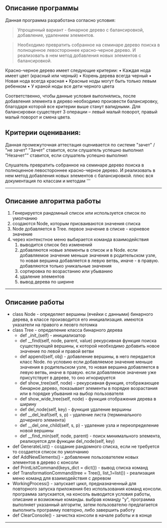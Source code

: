 ## Описание программы

Данная программа разработана согласно условия:

>Упрощенный вариант - бинарное дерево с балансировкой, добавление, удалением элементов.

>Необходимо превратить собранное на семинаре дерево поиска в полноценное 
левостороннее красно-черное дерево. И реализовать в нем метод добавления 
новых элементов с балансировкой.

Красно-черное дерево имеет следующие критерии:
• Каждая нода имеет цвет (красный или черный)
• Корень дерева всегда черный
• Новая нода всегда красная
• Красные ноды могут быть только левым ребенком
• У краной ноды все дети черного цвета

Соответственно, чтобы данные условия выполнялись, после добавления элемента 
в дерево необходимо произвести балансировку, благодаря которой все критерии выше станут валидными. 
Для балансировки существует 3 операции – левый малый поворот, правый малый поворот и смена цвета.

## Критерии оценивания:
Данная промежуточная аттестация оценивается по системе "зачет" / "не зачет"
"Зачет" ставится, если слушатель успешно выполнил
"Незачет"" ставится, если слушатель успешно выполнил


Слушатель превратить собранное на семинаре дерево поиска в полноценное левостороннее красно-черное дерево. 
И реализовать в нем метод добавления новых элементов с балансировкой.
плюс вся документация по классам и методам
'''

----------


## Описание алгоритма работы
1. Генерируется рандомный список или используется список по умолчанию
2. создаются Node, которым присваиваются значения списка
3. Node добавляется в Tree. первое значение в списке - корневое значение
4. через контекстное меню выбирается команда взаимодействия
   1. выводится список без изменений
   2. добавляются новые элементы в список и в Node. если добавляемое значение меньше значения в родительском узле, то новая вершина добавляется в левую ветвь, иначе - в правую. добавляются только уникальные значения
   3. сортировка по возрастанию или убыванию
   4. удаление элементов
   5. вывод дерева по ширине

--------

## Описание работы
* class Node - определяет вершины (ячейки с данными) бинарного дерева, в классе производится его инициализация. имеются указатели на правого и леовго потомка
* class Tree - определение класса бинарного дерева
    * def \__init__(self) - инициализатор
    * def __find(self, node, parent, value) рекурсивная функция поиска существующей вершины, к которой необходимо добавить новое значение по левой и правой ветви
    * def append(self, obj) - добавление вершины, в него передается класс Node. по условию
    если добавляемое значение меньше значения в родительском узле, то новая вершина добавляется в левую ветвь, иначе в правую. если добавляемое значение уже присутствует в дереве, то оно игнорируется 
    * def show_tree(self, node) - рекурсивная функция, отображающее бинарное дерево, показывает элементы в порядке возрастания или в порядке убывания на выбор пользователя
    * def show_wide_tree(self, node) - функция отображения дерева в ширину
    * def del_node(self, key) - функция удаление вершины 
    * def __del_leaf(self, s, p) - удаление листа (терминального дочернего элемента)
    * def __del_one_child(self, s, p) - удаление узла и переопределение новой вершины
    * def __find_min(self, node, parent) - поиск минимального элемента, реализуется для функции del_node(self, key)
* def GenerateList() - создание рандомного списка, если не требуется то создается список по умолчанию
* def AddNewElements() - добавление пользователем новых элементов в дерево с консоли
* def PrintListCommand(keys_dict = dict()) - вывод списка команд
* def TransformationCommand(tree = Tree(), list_1=list()) - реализация меню команд для взаимодействия с деревом
* WorkingProcess() - запускает цикл, предназначенный для повторного запуска приложения без использования команд консоли. программа запускается, на консоль выводится условия работы, описание и возможные команды. выбрав команду "y", программа выполняет указанный алгоритм, затем пользователю предлагается выполнить программу повторно, либо завершить работу 
* def ClearConsole() - зачистка консоли в начале работы и в конце
---------